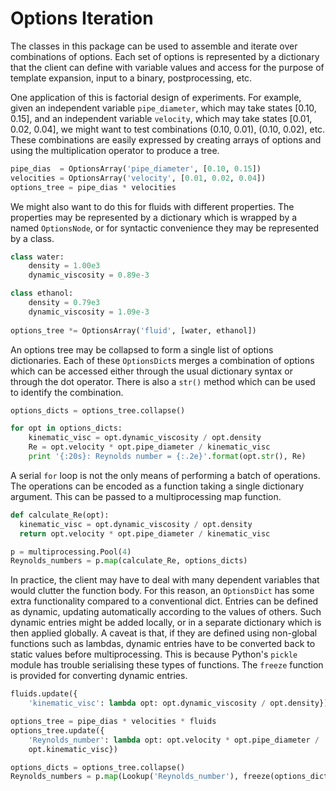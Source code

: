 # Options Iteration

The classes in this package can be used to assemble and iterate over
combinations of options.  Each set of options is represented by a
dictionary that the client can define with variable values and access
for the purpose of template expansion, input to a binary,
postprocessing, etc.

One application of this is factorial design of experiments.  For
example, given an independent variable `pipe_diameter`, which may take
states [0.10, 0.15], and an independent variable `velocity`, which may
take states [0.01, 0.02, 0.04], we might want to test combinations
(0.10, 0.01), (0.10, 0.02), etc.  These combinations are easily
expressed by creating arrays of options and using the multiplication
operator to produce a tree.
  
```python
pipe_dias  = OptionsArray('pipe_diameter', [0.10, 0.15])
velocities = OptionsArray('velocity', [0.01, 0.02, 0.04])
options_tree = pipe_dias * velocities
```

We might also want to do this for fluids with different properties.
The properties may be represented by a dictionary which is wrapped by
a named `OptionsNode`, or for syntactic convenience they may be
represented by a class.

```python
class water:
    density = 1.00e3
    dynamic_viscosity = 0.89e-3

class ethanol:
    density = 0.79e3
    dynamic_viscosity = 1.09e-3
    
options_tree *= OptionsArray('fluid', [water, ethanol])
```

An options tree may be collapsed to form a single list of options
dictionaries.  Each of these `OptionsDict`s merges a combination of
options which can be accessed either through the usual dictionary
syntax or through the dot operator.  There is also a `str()` method
which can be used to identify the combination.
  
```python
options_dicts = options_tree.collapse()

for opt in options_dicts:
    kinematic_visc = opt.dynamic_viscosity / opt.density
    Re = opt.velocity * opt.pipe_diameter / kinematic_visc
    print '{:20s}: Reynolds number = {:.2e}'.format(opt.str(), Re)
```
  
A serial `for` loop is not the only means of performing a batch of
operations.  The operations can be encoded as a function taking a
single dictionary argument.  This can be passed to a multiprocessing
map function.
  
```python
def calculate_Re(opt):
  kinematic_visc = opt.dynamic_viscosity / opt.density
  return opt.velocity * opt.pipe_diameter / kinematic_visc

p = multiprocessing.Pool(4)
Reynolds_numbers = p.map(calculate_Re, options_dicts)
```

In practice, the client may have to deal with many dependent variables
that would clutter the function body.  For this reason, an
`OptionsDict` has some extra functionality compared to a conventional
dict.  Entries can be defined as dynamic, updating automatically
according to the values of others.  Such dynamic entries might be
added locally, or in a separate dictionary which is then applied
globally.  A caveat is that, if they are defined using non-global
functions such as lambdas, dynamic entries have to be converted back
to static values before multiprocessing.  This is because Python's
`pickle` module has trouble serialising these types of functions.  The
`freeze` function is provided for converting dynamic entries.

```python
fluids.update({
    'kinematic_visc': lambda opt: opt.dynamic_viscosity / opt.density})

options_tree = pipe_dias * velocities * fluids
options_tree.update({
    'Reynolds_number': lambda opt: opt.velocity * opt.pipe_diameter / 
    opt.kinematic_visc})

options_dicts = options_tree.collapse()
Reynolds_numbers = p.map(Lookup('Reynolds_number'), freeze(options_dicts))
```
